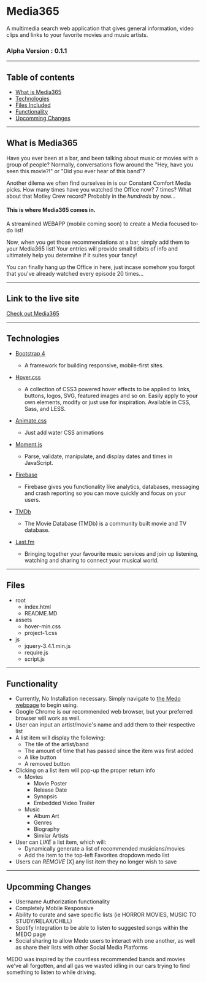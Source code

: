 # Media365

A multimedia search web application that gives general information, video clips and links to your favorite movies and music artists.

### Alpha Version : 0.1.1

---

## Table of contents

- [What is Media365](#what-is-media365)
- [Technologies](#technologies)
- [Files Included](#files-included)
- [Functionality](#functionality)
- [Upcomming Changes](#upcomming-changes)

---

## What is Media365

Have you ever been at a bar, and been talking about music or movies with a group of people? Normally, conversations flow around the "Hey, have you seen this movie?!" or "Did you ever hear of this band"?

Another dilema we often find ourselves in is our Constant Comfort Media picks. How many times have you watched the Office now? 7 times? What about that Motley Crew record? Probably in the _hundreds_ by now...

#### **This is where Media365 comes in.**

A streamlined WEBAPP (mobile coming soon) to create a Media focused to-do list!

Now, when you get those recommendations at a bar, simply add them to your Media365 list! Your entries will provide small tidbits of info and ultimately help you determine if it suites your fancy!

You can finally hang up the Office in here, just incase somehow you forgot that you've already watched every episode 20 times...

---

## Link to the live site

[Check out Media365](https://rocha8524.github.io/Media365/)

---

## Technologies

- [Bootstrap 4](https://getbootstrap.com/)

  - A framework for building responsive, mobile-first sites.

- [Hover.css](https://ianlunn.github.io/Hover/)

  - A collection of CSS3 powered hover effects to be applied to links, buttons, logos, SVG, featured images and so on. Easily apply to your own elements, modify or just use for inspiration. Available in CSS, Sass, and LESS.

- [Animate.css](https://daneden.github.io/animate.css/)

  - Just add water CSS animations

- [Moment.js](https://momentjs.com/docs/)

  - Parse, validate, manipulate, and display dates and times in JavaScript.

- [Firebase](https://firebase.google.com/docs)

  - Firebase gives you functionality like analytics, databases, messaging and crash reporting so you can move quickly and focus on your users.

- [TMDb](https://www.themoviedb.org/documentation/api?language=en-US)

  - The Movie Database (TMDb) is a community built movie and TV database.

- [Last.fm](https://www.last.fm/api)

  - Bringing together your favourite music services and join up listening, watching and sharing to connect your musical world.

---

## Files

- root
  - index.html
  - README.MD
- assets
  - hover-min.css
  - project-1.css
- js
  - jquery-3.4.1.min.js
  - require.js
  - script.js

---

## Functionality

- Currently, No Installation necessary. Simply navigate to [the Medo webpage](https://rocha8524.github.io/Media365/) to begin using.
- Google Chrome is our recommended web browser, but your preferred browser will work as well.
- User can input an artist/movie's name and add them to their respective list
- A list item will display the following:
  - The tile of the artist/band
  - The amount of time that has passed since the item was first added
  - A like button
  - A removed button
- Clicking on a list item will pop-up the proper return info
  - Movies
    - Movie Poster
    - Release Date
    - Synopsis
    - Embedded Video Trailer
  - Music
    - Album Art
    - Genres
    - Biography
    - Similar Artists
- User can _LIKE_ a list item, which will:
  - Dynamically generate a list of recommended musicians/movies
  - Add the item to the top-left Favorites dropdown medo list
- Users can _REMOVE_ [X] any list item they no longer wish to save

---

## Upcomming Changes

- Username Authorization functionality
- Completely Mobile Responsive
- Ability to curate and save specific lists (ie HORROR MOVIES, MUSIC TO STUDY/RELAX/CHILL)
- Spotify Integration to be able to listen to suggested songs within the MEDO page
- Social sharing to allow Medo users to interact with one another, as well as share their lists with other Social Media Platforms

MEDO was inspired by the countless recommended bands and movies we've all forgotten, and all gas we wasted idling in our cars trying to find something to listen to while driving.
